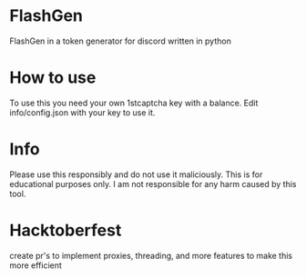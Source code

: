 # FlashGen
FlashGen in a token generator for discord written in python

# How to use

To use this you need your own 1stcaptcha key with a balance.
Edit info/config.json with your key to use it.

# Info

Please use this responsibly and do not use it maliciously. This is for educational purposes only.
I am not responsible for any harm caused by this tool. 

# Hacktoberfest
create pr's to implement proxies, threading, and more features to make this more efficient

